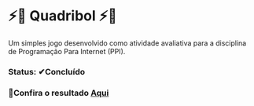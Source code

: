 # ⚡🧙 Quadribol ⚡🧙

Um simples jogo desenvolvido como atividade avaliativa para a disciplina de Programação Para Internet (PPI).

<h3>Status: ✔Concluído</h3>

<div>
  <h3>📌Confira o resultado <a href="quadribol-game.netlify.app">Aqui </a></h3>
</div>
